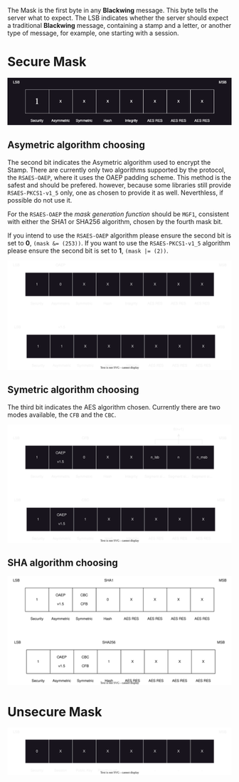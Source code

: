 The Mask is the first byte in any **Blackwing** message. This byte tells the server what to expect. 
The LSB indicates whether the server should expect a traditional **Blackwing** message, containing a stamp and a letter, or another
type of message, for example, one starting with a session.

# Secure Mask

![alt text](figs/secure_mask.png)

## Asymetric algorithm choosing

The second bit indicates the Asymetric algorithm used to encrypt the Stamp. 
There are currently only two algorithms supported by the protocol, the `RSAES-OAEP`, where it uses the OAEP padding scheme. This method is the safest and should be prefered. 
however, because some libraries still provide `RSAES-PKCS1-v1_5` only, one as chosen to provide it as well. Neverthless, if possible do not use it.

For the `RSAES-OAEP` the *mask generation function* should be `MGF1`, consistent with either the SHA1 or SHA256 algorithm, chosen by the fourth mask bit. 

If you intend to use the `RSAES-OAEP` algorithm please ensure the second bit is set to **0**, `(mask &= (253))`. If you want to use the `RSAES-PKCS1-v1_5` algorithm please ensure the second bit is set to **1**, `(mask |= (2))`.

![alt text](figs/secure_mask_rsa.svg)

## Symetric algorithm choosing

The third bit indicates the AES algorithm chosen. Currently there are two modes available, the `CFB` and the `CBC`.  

![alt text](figs/secure_mask_aes.svg)

## SHA algorithm choosing

![alt text](figs/secure_mask_sha.svg)

# Unsecure Mask

![alt text](figs/unsecure_mask.svg)